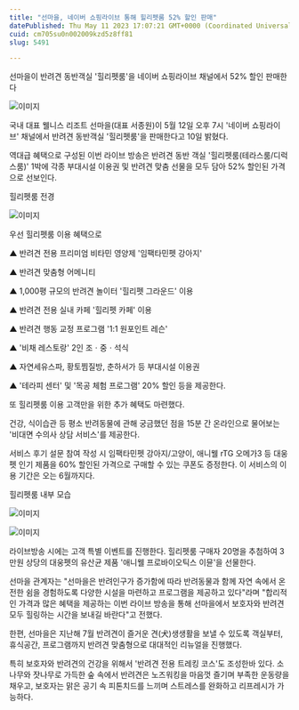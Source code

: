 ```yaml
---
title: "선마을, 네이버 쇼핑라이브 통해 힐리펫룸 52% 할인 판매"
datePublished: Thu May 11 2023 17:07:21 GMT+0000 (Coordinated Universal Time)
cuid: cm705su0n002009kzd5z8ff81
slug: 5491

---
```



선마을이 반려견 동반객실 '힐리펫룸'을 네이버 쇼핑라이브 채널에서 52% 할인 판매한다

![이미지](https://cdn.hashnode.com/res/hashnode/image/upload/v1739258820850/e814c3b2-0606-441c-89ed-1fb76cb8b53b.jpeg)

국내 대표 웰니스 리조트 선마을(대표 서종원)이 5월 12일 오후 7시 '네이버 쇼핑라이브' 채널에서 반려견 동반객실 '힐리펫룸'을 판매한다고 10일 밝혔다.

역대급 혜택으로 구성된 이번 라이브 방송은 반려견 동반 객실 '힐리펫룸(테라스룸/디럭스룸)' 1박에 각종 부대시설 이용권 및 반려견 맞춤 선물을 모두 담아 52% 할인된 가격으로 선보인다.

힐리펫룸 전경

![이미지](https://cdn.hashnode.com/res/hashnode/image/upload/v1739258823444/c124404b-7f0c-49be-9e3e-697b3540bdde.jpeg)

우선 힐리펫룸 이용 혜택으로

▲ 반려견 전용 프리미엄 비타민 영양제 '임팩타민펫 강아지'

▲ 반려견 맞춤형 어메니티

▲ 1,000평 규모의 반려견 놀이터 '힐리펫 그라운드' 이용

▲ 반려견 전용 실내 카페 '힐리펫 카페' 이용

▲ 반려견 행동 교정 프로그램 '1:1 원포인트 레슨'

▲ '비채 레스토랑' 2인 조ㆍ중ㆍ석식

▲ 자연세유스파, 황토찜질방, 춘하서가 등 부대시설 이용권

▲ '테라피 센터' 및 '목공 체험 프로그램' 20% 할인 등을 제공한다.

또 힐리펫룸 이용 고객만을 위한 추가 혜택도 마련했다.

건강, 식이습관 등 평소 반려동물에 관해 궁금했던 점을 15분 간 온라인으로 물어보는 '비대면 수의사 상담 서비스'를 제공한다.

서비스 후기 설문 참여 작성 시 임팩타민펫 강아지/고양이, 애니웰 rTG 오메가3 등 대웅펫 인기 제품을 60% 할인된 가격으로 구매할 수 있는 쿠폰도 증정한다. 이 서비스의 이용 기간은 오는 6월까지다.

힐리펫룸 내부 모습

![이미지](https://cdn.hashnode.com/res/hashnode/image/upload/v1739258825946/37c392a0-222e-45ae-aa18-d8cd231cf39c.jpeg)

![이미지](https://cdn.hashnode.com/res/hashnode/image/upload/v1739258827988/15d8806e-dea4-40b9-b3c1-9afcb457f3b4.jpeg)

라이브방송 시에는 고객 특별 이벤트를 진행한다. 힐리펫룸 구매자 20명을 추첨하여 3만원 상당의 대웅펫의 유산균 제품 '애니웰 프로바이오틱스 이뮨'을 선물한다.

선마을 관계자는 "선마을은 반려인구가 증가함에 따라 반려동물과 함께 자연 속에서 온전한 쉼을 경험하도록 다양한 시설을 마련하고 프로그램을 제공하고 있다"라며 "합리적인 가격과 많은 혜택을 제공하는 이번 라이브 방송을 통해 선마을에서 보호자와 반려견 모두 힐링하는 시간을 보내길 바란다"고 전했다.

한편, 선마을은 지난해 7월 반려견이 즐거운 견(犬)생생활을 보낼 수 있도록 객실부터, 휴식공간, 프로그램까지 반려견 맞춤형으로 대대적인 리뉴얼을 진행했다.

특히 보호자와 반려견의 건강을 위해서 '반려견 전용 트레킹 코스'도 조성한바 있다. 소나무와 잣나무로 가득한 숲 속에서 반려견은 노즈워킹을 마음껏 즐기며 부족한 운동량을 채우고, 보호자는 맑은 공기 속 피톤치드를 느끼며 스트레스를 완화하고 리프레시가 가능하다.